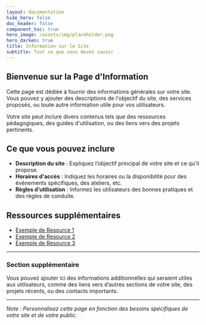 ```yaml
---
layout: documentation
hide_hero: false
doc_header: false
component_toc: true
hero_image: /assets/img/placeholder.png
hero_darken: true
title: Information sur le Site
subtitle: Tout ce que vous devez savoir
---
```


## Bienvenue sur la Page d'Information

Cette page est dédiée à fournir des informations générales sur votre site. Vous pouvez y ajouter des descriptions de l'objectif du site, des services proposés, ou toute autre information utile pour vos utilisateurs.

Votre site peut inclure divers contenus tels que des ressources pédagogiques, des guides d'utilisation, ou des liens vers des projets pertinents.

## Ce que vous pouvez inclure

- **Description du site** : Expliquez l’objectif principal de votre site et ce qu’il propose.
- **Horaires d'accès** : Indiquez les horaires ou la disponibilité pour des événements spécifiques, des ateliers, etc.
- **Règles d’utilisation** : Informez les utilisateurs des bonnes pratiques et des règles de conduite.

## Ressources supplémentaires

- [Exemple de Resource 1](https://example.com)
- [Exemple de Resource 2](https://example.com)
- [Exemple de Resource 3](https://example.com)

---

### Section supplémentaire

Vous pouvez ajouter ici des informations additionnelles qui seraient utiles aux utilisateurs, comme des liens vers d’autres sections de votre site, des projets récents, ou des contacts importants.

---

_Note : Personnalisez cette page en fonction des besoins spécifiques de votre site et de votre public._